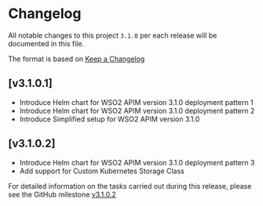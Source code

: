 # Changelog
All notable changes to this project `3.1.0` per each release will be documented in this file.

The format is based on [Keep a Changelog](https://keepachangelog.com/en/1.0.0/)

## [v3.1.0.1]
- Introduce Helm chart for WSO2 APIM version 3.1.0 deployment pattern 1
- Introduce Helm chart for WSO2 APIM version 3.1.0 deployment pattern 2
- Introduce Simplified setup for WSO2 APIM version 3.1.0

## [v3.1.0.2]
- Introduce Helm chart for WSO2 APIM version 3.1.0 deployment pattern 3
- Add support for Custom Kubernetes Storage Class

For detailed information on the tasks carried out during this release, please see the GitHub milestone [v3.1.0.2](https://github.com/wso2/kubernetes-apim/milestone/13)